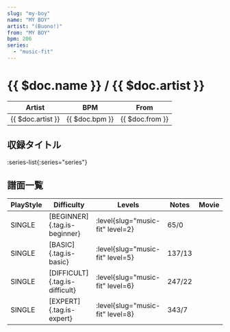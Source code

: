 ```yaml
---
slug: "my-boy"
name: "MY BOY"
artist: "(Buono!)"
from: "MY BOY"
bpm: 206
series:
  - "music-fit"
---
```


# {{ $doc.name }} / {{ $doc.artist }}

|Artist|BPM|From|
|------|---|----|
|{{ $doc.artist }}|{{ $doc.bpm }}|{{ $doc.from }}|

## 収録タイトル

:series-list{:series="series"}

## 譜面一覧

|PlayStyle|Difficulty|Levels|Notes|Movie|
|---------|----------|------|-----|-----|
|SINGLE|[BEGINNER]{.tag.is-beginner}|<div class="field is-grouped is-grouped-multiline"> :level{slug="music-fit" level=2}</div>|65/0||
|SINGLE|[BASIC]{.tag.is-basic}|<div class="field is-grouped is-grouped-multiline"> :level{slug="music-fit" level=5}</div>|137/13||
|SINGLE|[DIFFICULT]{.tag.is-difficult}|<div class="field is-grouped is-grouped-multiline"> :level{slug="music-fit" level=6}</div>|247/22||
|SINGLE|[EXPERT]{.tag.is-expert}|<div class="field is-grouped is-grouped-multiline"> :level{slug="music-fit" level=8}</div>|343/7||
